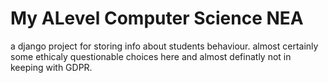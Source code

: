 # My ALevel Computer Science NEA
a django project for storing info about students behaviour.
almost certainly some ethicaly questionable choices here and almost definatly not in keeping with GDPR.
